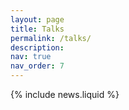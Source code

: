 ```yaml
---
layout: page
title: Talks
permalink: /talks/
description: 
nav: true
nav_order: 7
---
```


{% include news.liquid %}

<!-- - **Survival Models** Talk given at the  [MECOSA Workshop](https://www.linusbleistein.com/mecosa). --

<!-- - **Survival Models** Talk given at the [Journées des Biostatistiques 2024](https://jdb2024.sciencesconf.org/program?lang=fr) in Paris. --